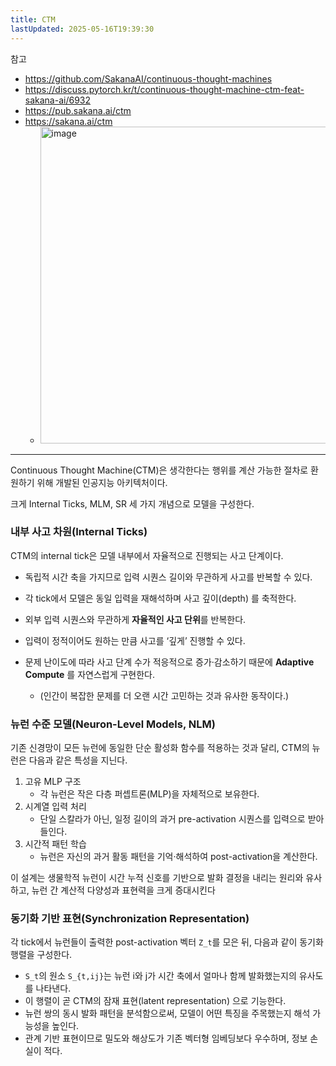 ```yaml
---
title: CTM
lastUpdated: 2025-05-16T19:39:30
---
```


참고

- <https://github.com/SakanaAI/continuous-thought-machines>
- <https://discuss.pytorch.kr/t/continuous-thought-machine-ctm-feat-sakana-ai/6932>
- <https://pub.sakana.ai/ctm>
- <https://sakana.ai/ctm>
  - <img width="507" alt="image" src="https://github.com/user-attachments/assets/b978c3de-23a3-43cb-b23e-986e5aedf309" />

---

Continuous Thought Machine(CTM)은 생각한다는 행위를 계산 가능한 절차로 환원하기 위해 개발된 인공지능 아키텍처이다.

크게 Internal Ticks, MLM, SR 세 가지 개념으로 모델을 구성한다.

### 내부 사고 차원(Internal Ticks)

CTM의 internal tick은 모델 내부에서 자율적으로 진행되는 사고 단계이다.

- 독립적 시간 축을 가지므로 입력 시퀀스 길이와 무관하게 사고를 반복할 수 있다.
- 각 tick에서 모델은 동일 입력을 재해석하며 사고 깊이(depth) 를 축적한다.

- 외부 입력 시퀀스와 무관하게 **자율적인 사고 단위**를 반복한다.  
- 입력이 정적이어도 원하는 만큼 사고를 ‘깊게’ 진행할 수 있다.  
- 문제 난이도에 따라 사고 단계 수가 적응적으로 증가·감소하기 때문에 **Adaptive Compute** 를 자연스럽게 구현한다.
  - (인간이 복잡한 문제를 더 오랜 시간 고민하는 것과 유사한 동작이다.)

### 뉴런 수준 모델(Neuron-Level Models, NLM)

기존 신경망이 모든 뉴런에 동일한 단순 활성화 함수를 적용하는 것과 달리, CTM의 뉴런은 다음과 같은 특성을 지닌다.

1. 고유 MLP 구조
    - 각 뉴런은 작은 다층 퍼셉트론(MLP)을 자체적으로 보유한다.
2. 시계열 입력 처리
    - 단일 스칼라가 아닌, 일정 길이의 과거 pre-activation 시퀀스를 입력으로 받아들인다.
3. 시간적 패턴 학습
    - 뉴런은 자신의 과거 활동 패턴을 기억·해석하여 post-activation을 계산한다.

이 설계는 생물학적 뉴런이 시간 누적 신호를 기반으로 발화 결정을 내리는 원리와 유사하고, 뉴런 간 계산적 다양성과 표현력을 크게 증대시킨다

### 동기화 기반 표현(Synchronization Representation)

각 tick에서 뉴런들이 출력한 post-activation 벡터 `Z_t`를 모은 뒤, 다음과 같이 동기화 행렬을 구성한다.

- `S_t`의 원소 `S_{t,ij}`는 뉴런 i와 j가 시간 축에서 얼마나 함께 발화했는지의 유사도를 나타낸다.
- 이 행렬이 곧 CTM의 잠재 표현(latent representation) 으로 기능한다.
- 뉴런 쌍의 동시 발화 패턴을 분석함으로써, 모델이 어떤 특징을 주목했는지 해석 가능성을 높인다.
- 관계 기반 표현이므로 밀도와 해상도가 기존 벡터형 임베딩보다 우수하며, 정보 손실이 적다.
